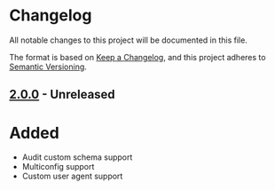 # Changelog

All notable changes to this project will be documented in this file.

The format is based on [Keep a Changelog](https://keepachangelog.com/en/1.0.0/),
and this project adheres to [Semantic Versioning](https://semver.org/spec/v2.0.0.html).

## [2.0.0] - Unreleased

# Added

- Audit custom schema support 
- Multiconfig support 
- Custom user agent support


[unreleased]: https://github.com/pangeacyber/pangea-dotnet/compare/2.0.0...main
[2.0.0]: https://github.com/pangeacyber/pangea-dotnet/releases/tag/2.0.0